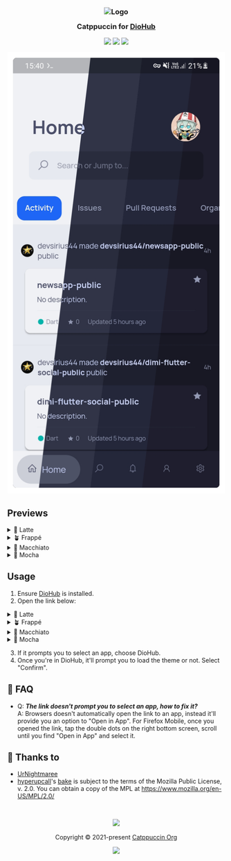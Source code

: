 <h3 align="center">
	<img src="https://raw.githubusercontent.com/catppuccin/catppuccin/main/assets/logos/exports/1544x1544_circle.png" width="100" alt="Logo"/><br/>
	<img src="https://raw.githubusercontent.com/catppuccin/catppuccin/main/assets/misc/transparent.png" height="30" width="0px"/>
	Catppuccin for <a href="https://github.com/NamanShergill/diohub">DioHub</a>
	<img src="https://raw.githubusercontent.com/catppuccin/catppuccin/main/assets/misc/transparent.png" height="30" width="0px"/>
</h3>

<p align="center">
	<a href="https://github.com/UrNightmaree/catppuccin-diohub/stargazers"><img src="https://img.shields.io/github/stars/UrNightmaree/catppuccin-diohub?colorA=363a4f&colorB=b7bdf8&style=for-the-badge"></a>
	<a href="https://github.com/UrNightmaree/catppuccin-diohub/issues"><img src="https://img.shields.io/github/issues/UrNightmaree/catppuccin-diohub?colorA=363a4f&colorB=f5a97f&style=for-the-badge"></a>
	<a href="https://github.com/UrNightmaree/catppuccin-diohub/contributors"><img src="https://img.shields.io/github/contributors/UrNightmaree/catppuccin-diohub?colorA=363a4f&colorB=a6da95&style=for-the-badge"></a>
</p>

<p align="center">
	<img src="./assets/preview.webp"/>
</p>

## Previews

<details>
<summary>🌻 Latte</summary>
<img src="./assets/latte.webp"/>
</details>
<details>
<summary>🪴 Frappé</summary>
<img src="./assets/frappe.webp"/>
</details>
<details>
<summary>🌺 Macchiato</summary>
<img src="./assets/macchiato.webp"/>
</details>
<details>
<summary>🌿 Mocha</summary>
<img src="./assets/mocha.webp"/>
</details>

## Usage

1. Ensure [DioHub](https://github.com/NamanShergill/diohub) is installed.
2. Open the link below:
<details>
<summary>🌻 Latte</summary>

- **<a href="https://theme.felix.diohub?format_ver=0&elementsOnColours=ff5c5f77&accent=ffdc8a78&faded3=ff7c7f93&faded2=ff8c8fa1&faded1=ff9ca0b0&baseElements=ff4c4f69&secondary=ffe6e9ef&primary=ffeff1f5"><img alt="Latte Rosewater" src="https://github.com/catppuccin/catppuccin/raw/main/assets/palette/circles/latte_rosewater.png" height="12" width="12" />&nbsp;Rosewater</a>**
- **<a href="https://theme.felix.diohub?format_ver=0&elementsOnColours=ff5c5f77&accent=ffdd7878&faded3=ff7c7f93&faded2=ff8c8fa1&faded1=ff9ca0b0&baseElements=ff4c4f69&secondary=ffe6e9ef&primary=ffeff1f5"><img alt="Latte Flamingo" src="https://github.com/catppuccin/catppuccin/raw/main/assets/palette/circles/latte_flamingo.png" height="12" width="12" />&nbsp;Flamingo</a>**
- **<a href="https://theme.felix.diohub?format_ver=0&elementsOnColours=ff5c5f77&accent=ffea76cb&faded3=ff7c7f93&faded2=ff8c8fa1&faded1=ff9ca0b0&baseElements=ff4c4f69&secondary=ffe6e9ef&primary=ffeff1f5"><img alt="Latte Pink" src="https://github.com/catppuccin/catppuccin/raw/main/assets/palette/circles/latte_pink.png" height="12" width="12" />&nbsp;Pink</a>**
- **<a href="https://theme.felix.diohub?format_ver=0&elementsOnColours=ff5c5f77&accent=ff8839ef&faded3=ff7c7f93&faded2=ff8c8fa1&faded1=ff9ca0b0&baseElements=ff4c4f69&secondary=ffe6e9ef&primary=ffeff1f5"><img alt="Latte Mauve" src="https://github.com/catppuccin/catppuccin/raw/main/assets/palette/circles/latte_mauve.png" height="12" width="12" />&nbsp;Mauve</a>**
- **<a href="https://theme.felix.diohub?format_ver=0&elementsOnColours=ff5c5f77&accent=ffd20f39&faded3=ff7c7f93&faded2=ff8c8fa1&faded1=ff9ca0b0&baseElements=ff4c4f69&secondary=ffe6e9ef&primary=ffeff1f5"><img alt="Latte Red" src="https://github.com/catppuccin/catppuccin/raw/main/assets/palette/circles/latte_red.png" height="12" width="12" />&nbsp;Red</a>**
- **<a href="https://theme.felix.diohub?format_ver=0&elementsOnColours=ff5c5f77&accent=ffe64553&faded3=ff7c7f93&faded2=ff8c8fa1&faded1=ff9ca0b0&baseElements=ff4c4f69&secondary=ffe6e9ef&primary=ffeff1f5"><img alt="Latte Maroon" src="https://github.com/catppuccin/catppuccin/raw/main/assets/palette/circles/latte_maroon.png" height="12" width="12" />&nbsp;Maroon</a>**
- **<a href="https://theme.felix.diohub?format_ver=0&elementsOnColours=ff5c5f77&accent=fffe640b&faded3=ff7c7f93&faded2=ff8c8fa1&faded1=ff9ca0b0&baseElements=ff4c4f69&secondary=ffe6e9ef&primary=ffeff1f5"><img alt="Latte Peach" src="https://github.com/catppuccin/catppuccin/raw/main/assets/palette/circles/latte_peach.png" height="12" width="12" />&nbsp;Peach</a>**
- **<a href="https://theme.felix.diohub?format_ver=0&elementsOnColours=ff5c5f77&accent=ffdf8e1d&faded3=ff7c7f93&faded2=ff8c8fa1&faded1=ff9ca0b0&baseElements=ff4c4f69&secondary=ffe6e9ef&primary=ffeff1f5"><img alt="Latte Yellow" src="https://github.com/catppuccin/catppuccin/raw/main/assets/palette/circles/latte_yellow.png" height="12" width="12" />&nbsp;Yellow</a>**
- **<a href="https://theme.felix.diohub?format_ver=0&elementsOnColours=ff5c5f77&accent=ff40a02b&faded3=ff7c7f93&faded2=ff8c8fa1&faded1=ff9ca0b0&baseElements=ff4c4f69&secondary=ffe6e9ef&primary=ffeff1f5"><img alt="Latte Green" src="https://github.com/catppuccin/catppuccin/raw/main/assets/palette/circles/latte_green.png" height="12" width="12" />&nbsp;Green</a>**
- **<a href="https://theme.felix.diohub?format_ver=0&elementsOnColours=ff5c5f77&accent=ff179299&faded3=ff7c7f93&faded2=ff8c8fa1&faded1=ff9ca0b0&baseElements=ff4c4f69&secondary=ffe6e9ef&primary=ffeff1f5"><img alt="Latte Teal" src="https://github.com/catppuccin/catppuccin/raw/main/assets/palette/circles/latte_teal.png" height="12" width="12" />&nbsp;Teal</a>**
- **<a href="https://theme.felix.diohub?format_ver=0&elementsOnColours=ff5c5f77&accent=ff04a5e5&faded3=ff7c7f93&faded2=ff8c8fa1&faded1=ff9ca0b0&baseElements=ff4c4f69&secondary=ffe6e9ef&primary=ffeff1f5"><img alt="Latte Sky" src="https://github.com/catppuccin/catppuccin/raw/main/assets/palette/circles/latte_sky.png" height="12" width="12" />&nbsp;Sky</a>**
- **<a href="https://theme.felix.diohub?format_ver=0&elementsOnColours=ff5c5f77&accent=ff209fb5&faded3=ff7c7f93&faded2=ff8c8fa1&faded1=ff9ca0b0&baseElements=ff4c4f69&secondary=ffe6e9ef&primary=ffeff1f5"><img alt="Latte Sapphire" src="https://github.com/catppuccin/catppuccin/raw/main/assets/palette/circles/latte_sapphire.png" height="12" width="12" />&nbsp;Sapphire</a>**
- **<a href="https://theme.felix.diohub?format_ver=0&elementsOnColours=ff5c5f77&accent=ff1e66f5&faded3=ff7c7f93&faded2=ff8c8fa1&faded1=ff9ca0b0&baseElements=ff4c4f69&secondary=ffe6e9ef&primary=ffeff1f5"><img alt="Latte Blue" src="https://github.com/catppuccin/catppuccin/raw/main/assets/palette/circles/latte_blue.png" height="12" width="12" />&nbsp;Blue</a>**
- **<a href="https://theme.felix.diohub?format_ver=0&elementsOnColours=ff5c5f77&accent=ff7287fd&faded3=ff7c7f93&faded2=ff8c8fa1&faded1=ff9ca0b0&baseElements=ff4c4f69&secondary=ffe6e9ef&primary=ffeff1f5"><img alt="Latte Lavender" src="https://github.com/catppuccin/catppuccin/raw/main/assets/palette/circles/latte_lavender.png" height="12" width="12" />&nbsp;Lavender</a>**
</details>
<details>
<summary>🪴 Frappé</summary>

- **<a href="https://theme.felix.diohub?format_ver=0&elementsOnColours=ffb5bfe2&accent=fff4dbd6&faded3=ff9399b2&faded2=ff7f849c&faded1=ff6c7086&baseElements=ffc6d0f5&secondary=ff292c3c&primary=ff303446"><img alt="Frappe Rosewater" src="https://github.com/catppuccin/catppuccin/raw/main/assets/palette/circles/frappe_rosewater.png" height="12" width="12" />&nbsp;Rosewater</a>**
- **<a href="https://theme.felix.diohub?format_ver=0&elementsOnColours=ffb5bfe2&accent=fff0c6c6&faded3=ff9399b2&faded2=ff7f849c&faded1=ff6c7086&baseElements=ffc6d0f5&secondary=ff292c3c&primary=ff303446"><img alt="Frappe Flamingo" src="https://github.com/catppuccin/catppuccin/raw/main/assets/palette/circles/frappe_flamingo.png" height="12" width="12" />&nbsp;Flamingo</a>**
- **<a href="https://theme.felix.diohub?format_ver=0&elementsOnColours=ffb5bfe2&accent=fff5bde6&faded3=ff9399b2&faded2=ff7f849c&faded1=ff6c7086&baseElements=ffc6d0f5&secondary=ff292c3c&primary=ff303446"><img alt="Frappe Pink" src="https://github.com/catppuccin/catppuccin/raw/main/assets/palette/circles/frappe_pink.png" height="12" width="12" />&nbsp;Pink</a>**
- **<a href="https://theme.felix.diohub?format_ver=0&elementsOnColours=ffb5bfe2&accent=ffc6a0f6&faded3=ff9399b2&faded2=ff7f849c&faded1=ff6c7086&baseElements=ffc6d0f5&secondary=ff292c3c&primary=ff303446"><img alt="Frappe Mauve" src="https://github.com/catppuccin/catppuccin/raw/main/assets/palette/circles/frappe_mauve.png" height="12" width="12" />&nbsp;Mauve</a>**
- **<a href="https://theme.felix.diohub?format_ver=0&elementsOnColours=ffb5bfe2&accent=ffed8796&faded3=ff9399b2&faded2=ff7f849c&faded1=ff6c7086&baseElements=ffc6d0f5&secondary=ff292c3c&primary=ff303446"><img alt="Frappe Red" src="https://github.com/catppuccin/catppuccin/raw/main/assets/palette/circles/frappe_red.png" height="12" width="12" />&nbsp;Red</a>**
- **<a href="https://theme.felix.diohub?format_ver=0&elementsOnColours=ffb5bfe2&accent=ffee99a0&faded3=ff9399b2&faded2=ff7f849c&faded1=ff6c7086&baseElements=ffc6d0f5&secondary=ff292c3c&primary=ff303446"><img alt="Frappe Maroon" src="https://github.com/catppuccin/catppuccin/raw/main/assets/palette/circles/frappe_maroon.png" height="12" width="12" />&nbsp;Maroon</a>**
- **<a href="https://theme.felix.diohub?format_ver=0&elementsOnColours=ffb5bfe2&accent=fff5a97f&faded3=ff9399b2&faded2=ff7f849c&faded1=ff6c7086&baseElements=ffc6d0f5&secondary=ff292c3c&primary=ff303446"><img alt="Frappe Peach" src="https://github.com/catppuccin/catppuccin/raw/main/assets/palette/circles/frappe_peach.png" height="12" width="12" />&nbsp;Peach</a>**
- **<a href="https://theme.felix.diohub?format_ver=0&elementsOnColours=ffb5bfe2&accent=ffeed49f&faded3=ff9399b2&faded2=ff7f849c&faded1=ff6c7086&baseElements=ffc6d0f5&secondary=ff292c3c&primary=ff303446"><img alt="Frappe Yellow" src="https://github.com/catppuccin/catppuccin/raw/main/assets/palette/circles/frappe_yellow.png" height="12" width="12" />&nbsp;Yellow</a>**
- **<a href="https://theme.felix.diohub?format_ver=0&elementsOnColours=ffb5bfe2&accent=ffa6da95&faded3=ff9399b2&faded2=ff7f849c&faded1=ff6c7086&baseElements=ffc6d0f5&secondary=ff292c3c&primary=ff303446"><img alt="Frappe Green" src="https://github.com/catppuccin/catppuccin/raw/main/assets/palette/circles/frappe_green.png" height="12" width="12" />&nbsp;Green</a>**
- **<a href="https://theme.felix.diohub?format_ver=0&elementsOnColours=ffb5bfe2&accent=ff8bd5ca&faded3=ff9399b2&faded2=ff7f849c&faded1=ff6c7086&baseElements=ffc6d0f5&secondary=ff292c3c&primary=ff303446"><img alt="Frappe Teal" src="https://github.com/catppuccin/catppuccin/raw/main/assets/palette/circles/frappe_teal.png" height="12" width="12" />&nbsp;Teal</a>**
- **<a href="https://theme.felix.diohub?format_ver=0&elementsOnColours=ffb5bfe2&accent=ff91d7e3&faded3=ff9399b2&faded2=ff7f849c&faded1=ff6c7086&baseElements=ffc6d0f5&secondary=ff292c3c&primary=ff303446"><img alt="Frappe Sky" src="https://github.com/catppuccin/catppuccin/raw/main/assets/palette/circles/frappe_sky.png" height="12" width="12" />&nbsp;Sky</a>**
- **<a href="https://theme.felix.diohub?format_ver=0&elementsOnColours=ffb5bfe2&accent=ff7dc4e4&faded3=ff9399b2&faded2=ff7f849c&faded1=ff6c7086&baseElements=ffc6d0f5&secondary=ff292c3c&primary=ff303446"><img alt="Frappe Sapphire" src="https://github.com/catppuccin/catppuccin/raw/main/assets/palette/circles/frappe_sapphire.png" height="12" width="12" />&nbsp;Sapphire</a>**
- **<a href="https://theme.felix.diohub?format_ver=0&elementsOnColours=ffb5bfe2&accent=ff8aadf4&faded3=ff9399b2&faded2=ff7f849c&faded1=ff6c7086&baseElements=ffc6d0f5&secondary=ff292c3c&primary=ff303446"><img alt="Frappe Blue" src="https://github.com/catppuccin/catppuccin/raw/main/assets/palette/circles/frappe_blue.png" height="12" width="12" />&nbsp;Blue</a>**
- **<a href="https://theme.felix.diohub?format_ver=0&elementsOnColours=ffb5bfe2&accent=ffb7bdf8&faded3=ff9399b2&faded2=ff7f849c&faded1=ff6c7086&baseElements=ffc6d0f5&secondary=ff292c3c&primary=ff303446"><img alt="Frappe Lavender" src="https://github.com/catppuccin/catppuccin/raw/main/assets/palette/circles/frappe_lavender.png" height="12" width="12" />&nbsp;Lavender</a>**
</details>
<details>
<summary>🌺 Macchiato</summary>

- **<a href="https://theme.felix.diohub?format_ver=0&elementsOnColours=ffb8c0e0&accent=fff4dbd6&faded3=ff939ab7&faded2=ff8087a2&faded1=ff6e738d&baseElements=ffcad3f5&secondary=ff1e2030&primary=ff24273a"><img alt="Macchiato Rosewater" src="https://github.com/catppuccin/catppuccin/raw/main/assets/palette/circles/macchiato_rosewater.png" height="12" width="12" />&nbsp;Rosewater</a>**
- **<a href="https://theme.felix.diohub?format_ver=0&elementsOnColours=ffb8c0e0&accent=fff0c6c6&faded3=ff939ab7&faded2=ff8087a2&faded1=ff6e738d&baseElements=ffcad3f5&secondary=ff1e2030&primary=ff24273a"><img alt="Macchiato Flamingo" src="https://github.com/catppuccin/catppuccin/raw/main/assets/palette/circles/macchiato_flamingo.png" height="12" width="12" />&nbsp;Flamingo</a>**
- **<a href="https://theme.felix.diohub?format_ver=0&elementsOnColours=ffb8c0e0&accent=fff5bde6&faded3=ff939ab7&faded2=ff8087a2&faded1=ff6e738d&baseElements=ffcad3f5&secondary=ff1e2030&primary=ff24273a"><img alt="Macchiato Pink" src="https://github.com/catppuccin/catppuccin/raw/main/assets/palette/circles/macchiato_pink.png" height="12" width="12" />&nbsp;Pink</a>**
- **<a href="https://theme.felix.diohub?format_ver=0&elementsOnColours=ffb8c0e0&accent=ffc6a0f6&faded3=ff939ab7&faded2=ff8087a2&faded1=ff6e738d&baseElements=ffcad3f5&secondary=ff1e2030&primary=ff24273a"><img alt="Macchiato Mauve" src="https://github.com/catppuccin/catppuccin/raw/main/assets/palette/circles/macchiato_mauve.png" height="12" width="12" />&nbsp;Mauve</a>**
- **<a href="https://theme.felix.diohub?format_ver=0&elementsOnColours=ffb8c0e0&accent=ffed8796&faded3=ff939ab7&faded2=ff8087a2&faded1=ff6e738d&baseElements=ffcad3f5&secondary=ff1e2030&primary=ff24273a"><img alt="Macchiato Red" src="https://github.com/catppuccin/catppuccin/raw/main/assets/palette/circles/macchiato_red.png" height="12" width="12" />&nbsp;Red</a>**
- **<a href="https://theme.felix.diohub?format_ver=0&elementsOnColours=ffb8c0e0&accent=ffee99a0&faded3=ff939ab7&faded2=ff8087a2&faded1=ff6e738d&baseElements=ffcad3f5&secondary=ff1e2030&primary=ff24273a"><img alt="Macchiato Maroon" src="https://github.com/catppuccin/catppuccin/raw/main/assets/palette/circles/macchiato_maroon.png" height="12" width="12" />&nbsp;Maroon</a>**
- **<a href="https://theme.felix.diohub?format_ver=0&elementsOnColours=ffb8c0e0&accent=fff5a97f&faded3=ff939ab7&faded2=ff8087a2&faded1=ff6e738d&baseElements=ffcad3f5&secondary=ff1e2030&primary=ff24273a"><img alt="Macchiato Peach" src="https://github.com/catppuccin/catppuccin/raw/main/assets/palette/circles/macchiato_peach.png" height="12" width="12" />&nbsp;Peach</a>**
- **<a href="https://theme.felix.diohub?format_ver=0&elementsOnColours=ffb8c0e0&accent=ffeed49f&faded3=ff939ab7&faded2=ff8087a2&faded1=ff6e738d&baseElements=ffcad3f5&secondary=ff1e2030&primary=ff24273a"><img alt="Macchiato Yellow" src="https://github.com/catppuccin/catppuccin/raw/main/assets/palette/circles/macchiato_yellow.png" height="12" width="12" />&nbsp;Yellow</a>**
- **<a href="https://theme.felix.diohub?format_ver=0&elementsOnColours=ffb8c0e0&accent=ffa6da95&faded3=ff939ab7&faded2=ff8087a2&faded1=ff6e738d&baseElements=ffcad3f5&secondary=ff1e2030&primary=ff24273a"><img alt="Macchiato Green" src="https://github.com/catppuccin/catppuccin/raw/main/assets/palette/circles/macchiato_green.png" height="12" width="12" />&nbsp;Green</a>**
- **<a href="https://theme.felix.diohub?format_ver=0&elementsOnColours=ffb8c0e0&accent=ff8bd5ca&faded3=ff939ab7&faded2=ff8087a2&faded1=ff6e738d&baseElements=ffcad3f5&secondary=ff1e2030&primary=ff24273a"><img alt="Macchiato Teal" src="https://github.com/catppuccin/catppuccin/raw/main/assets/palette/circles/macchiato_teal.png" height="12" width="12" />&nbsp;Teal</a>**
- **<a href="https://theme.felix.diohub?format_ver=0&elementsOnColours=ffb8c0e0&accent=ff91d7e3&faded3=ff939ab7&faded2=ff8087a2&faded1=ff6e738d&baseElements=ffcad3f5&secondary=ff1e2030&primary=ff24273a"><img alt="Macchiato Sky" src="https://github.com/catppuccin/catppuccin/raw/main/assets/palette/circles/macchiato_sky.png" height="12" width="12" />&nbsp;Sky</a>**
- **<a href="https://theme.felix.diohub?format_ver=0&elementsOnColours=ffb8c0e0&accent=ff7dc4e4&faded3=ff939ab7&faded2=ff8087a2&faded1=ff6e738d&baseElements=ffcad3f5&secondary=ff1e2030&primary=ff24273a"><img alt="Macchiato Sapphire" src="https://github.com/catppuccin/catppuccin/raw/main/assets/palette/circles/macchiato_sapphire.png" height="12" width="12" />&nbsp;Sapphire</a>**
- **<a href="https://theme.felix.diohub?format_ver=0&elementsOnColours=ffb8c0e0&accent=ff8aadf4&faded3=ff939ab7&faded2=ff8087a2&faded1=ff6e738d&baseElements=ffcad3f5&secondary=ff1e2030&primary=ff24273a"><img alt="Macchiato Blue" src="https://github.com/catppuccin/catppuccin/raw/main/assets/palette/circles/macchiato_blue.png" height="12" width="12" />&nbsp;Blue</a>**
- **<a href="https://theme.felix.diohub?format_ver=0&elementsOnColours=ffb8c0e0&accent=ffb7bdf8&faded3=ff939ab7&faded2=ff8087a2&faded1=ff6e738d&baseElements=ffcad3f5&secondary=ff1e2030&primary=ff24273a"><img alt="Macchiato Lavender" src="https://github.com/catppuccin/catppuccin/raw/main/assets/palette/circles/macchiato_lavender.png" height="12" width="12" />&nbsp;Lavender</a>**
</details>
<details>
<summary>🌿 Mocha</summary>

- **<a href="https://theme.felix.diohub?format_ver=0&elementsOnColours=ffbac2de&accent=fff5e0dc&faded3=ff9399b2&faded2=ff7f849c&faded1=ff6c7086&baseElements=ffcdd6f4&secondary=ff181825&primary=ff1e1e2e"><img alt="Mocha Rosewater" src="https://github.com/catppuccin/catppuccin/raw/main/assets/palette/circles/mocha_rosewater.png" height="12" width="12" />&nbsp;Rosewater</a>**
- **<a href="https://theme.felix.diohub?format_ver=0&elementsOnColours=ffbac2de&accent=fff2cdcd&faded3=ff9399b2&faded2=ff7f849c&faded1=ff6c7086&baseElements=ffcdd6f4&secondary=ff181825&primary=ff1e1e2e"><img alt="Mocha Flamingo" src="https://github.com/catppuccin/catppuccin/raw/main/assets/palette/circles/mocha_flamingo.png" height="12" width="12" />&nbsp;Flamingo</a>**
- **<a href="https://theme.felix.diohub?format_ver=0&elementsOnColours=ffbac2de&accent=fff5c2e7&faded3=ff9399b2&faded2=ff7f849c&faded1=ff6c7086&baseElements=ffcdd6f4&secondary=ff181825&primary=ff1e1e2e"><img alt="Mocha Pink" src="https://github.com/catppuccin/catppuccin/raw/main/assets/palette/circles/mocha_pink.png" height="12" width="12" />&nbsp;Pink</a>**
- **<a href="https://theme.felix.diohub?format_ver=0&elementsOnColours=ffbac2de&accent=ffcba6f7&faded3=ff9399b2&faded2=ff7f849c&faded1=ff6c7086&baseElements=ffcdd6f4&secondary=ff181825&primary=ff1e1e2e"><img alt="Mocha Mauve" src="https://github.com/catppuccin/catppuccin/raw/main/assets/palette/circles/mocha_mauve.png" height="12" width="12" />&nbsp;Mauve</a>**
- **<a href="https://theme.felix.diohub?format_ver=0&elementsOnColours=ffbac2de&accent=fff38ba8&faded3=ff9399b2&faded2=ff7f849c&faded1=ff6c7086&baseElements=ffcdd6f4&secondary=ff181825&primary=ff1e1e2e"><img alt="Mocha Red" src="https://github.com/catppuccin/catppuccin/raw/main/assets/palette/circles/mocha_red.png" height="12" width="12" />&nbsp;Red</a>**
- **<a href="https://theme.felix.diohub?format_ver=0&elementsOnColours=ffbac2de&accent=ffeba0ac&faded3=ff9399b2&faded2=ff7f849c&faded1=ff6c7086&baseElements=ffcdd6f4&secondary=ff181825&primary=ff1e1e2e"><img alt="Mocha Maroon" src="https://github.com/catppuccin/catppuccin/raw/main/assets/palette/circles/mocha_maroon.png" height="12" width="12" />&nbsp;Maroon</a>**
- **<a href="https://theme.felix.diohub?format_ver=0&elementsOnColours=ffbac2de&accent=fffab387&faded3=ff9399b2&faded2=ff7f849c&faded1=ff6c7086&baseElements=ffcdd6f4&secondary=ff181825&primary=ff1e1e2e"><img alt="Mocha Peach" src="https://github.com/catppuccin/catppuccin/raw/main/assets/palette/circles/mocha_peach.png" height="12" width="12" />&nbsp;Peach</a>**
- **<a href="https://theme.felix.diohub?format_ver=0&elementsOnColours=ffbac2de&accent=fff9e2af&faded3=ff9399b2&faded2=ff7f849c&faded1=ff6c7086&baseElements=ffcdd6f4&secondary=ff181825&primary=ff1e1e2e"><img alt="Mocha Yellow" src="https://github.com/catppuccin/catppuccin/raw/main/assets/palette/circles/mocha_yellow.png" height="12" width="12" />&nbsp;Yellow</a>**
- **<a href="https://theme.felix.diohub?format_ver=0&elementsOnColours=ffbac2de&accent=ffa6e3a1&faded3=ff9399b2&faded2=ff7f849c&faded1=ff6c7086&baseElements=ffcdd6f4&secondary=ff181825&primary=ff1e1e2e"><img alt="Mocha Green" src="https://github.com/catppuccin/catppuccin/raw/main/assets/palette/circles/mocha_green.png" height="12" width="12" />&nbsp;Green</a>**
- **<a href="https://theme.felix.diohub?format_ver=0&elementsOnColours=ffbac2de&accent=ff94e2d5&faded3=ff9399b2&faded2=ff7f849c&faded1=ff6c7086&baseElements=ffcdd6f4&secondary=ff181825&primary=ff1e1e2e"><img alt="Mocha Teal" src="https://github.com/catppuccin/catppuccin/raw/main/assets/palette/circles/mocha_teal.png" height="12" width="12" />&nbsp;Teal</a>**
- **<a href="https://theme.felix.diohub?format_ver=0&elementsOnColours=ffbac2de&accent=ff89dceb&faded3=ff9399b2&faded2=ff7f849c&faded1=ff6c7086&baseElements=ffcdd6f4&secondary=ff181825&primary=ff1e1e2e"><img alt="Mocha Sky" src="https://github.com/catppuccin/catppuccin/raw/main/assets/palette/circles/mocha_sky.png" height="12" width="12" />&nbsp;Sky</a>**
- **<a href="https://theme.felix.diohub?format_ver=0&elementsOnColours=ffbac2de&accent=ff74c7ec&faded3=ff9399b2&faded2=ff7f849c&faded1=ff6c7086&baseElements=ffcdd6f4&secondary=ff181825&primary=ff1e1e2e"><img alt="Mocha Sapphire" src="https://github.com/catppuccin/catppuccin/raw/main/assets/palette/circles/mocha_sapphire.png" height="12" width="12" />&nbsp;Sapphire</a>**
- **<a href="https://theme.felix.diohub?format_ver=0&elementsOnColours=ffbac2de&accent=ff89b4fa&faded3=ff9399b2&faded2=ff7f849c&faded1=ff6c7086&baseElements=ffcdd6f4&secondary=ff181825&primary=ff1e1e2e"><img alt="Mocha Blue" src="https://github.com/catppuccin/catppuccin/raw/main/assets/palette/circles/mocha_blue.png" height="12" width="12" />&nbsp;Blue</a>**
- **<a href="https://theme.felix.diohub?format_ver=0&elementsOnColours=ffbac2de&accent=ffb4befe&faded3=ff9399b2&faded2=ff7f849c&faded1=ff6c7086&baseElements=ffcdd6f4&secondary=ff181825&primary=ff1e1e2e"><img alt="Mocha Lavender" src="https://github.com/catppuccin/catppuccin/raw/main/assets/palette/circles/mocha_lavender.png" height="12" width="12" />&nbsp;Lavender</a>**
</details>

3. If it prompts you to select an app, choose DioHub.
4. Once you're in DioHub, it'll prompt you to load the theme or not. Select "Confirm".

## 🙋 FAQ

- Q: **_The link doesn't prompt you to select an app, how to fix it?_**\
  A: Browsers doesn't automatically open the link to an app, instead it'll provide you an option to "Open in App". For Firefox Mobile, once you opened the link, tap the double dots on the right bottom screen, scroll until you find "Open in App" and select it.

## 💝 Thanks to

- [UrNightmaree](https://github.com/UrNightmaree)
- [hyperupcall](https://github.com/hyperupcall)'s [bake](https://github.com/hyperupcall/bake) is subject to the terms of the Mozilla Public License, v. 2.0. You can obtain a copy of the MPL at https://www.mozilla.org/en-US/MPL/2.0/

&nbsp;

<p align="center">
	<img src="https://raw.githubusercontent.com/catppuccin/catppuccin/main/assets/footers/gray0_ctp_on_line.svg?sanitize=true" />
</p>

<p align="center">
	Copyright &copy; 2021-present <a href="https://github.com/catppuccin" target="_blank">Catppuccin Org</a>
</p>

<p align="center">
	<a href="https://github.com/catppuccin/catppuccin/blob/main/LICENSE"><img src="https://img.shields.io/static/v1.svg?style=for-the-badge&label=License&message=MIT&logoColor=d9e0ee&colorA=363a4f&colorB=b7bdf8"/></a>
</p>
